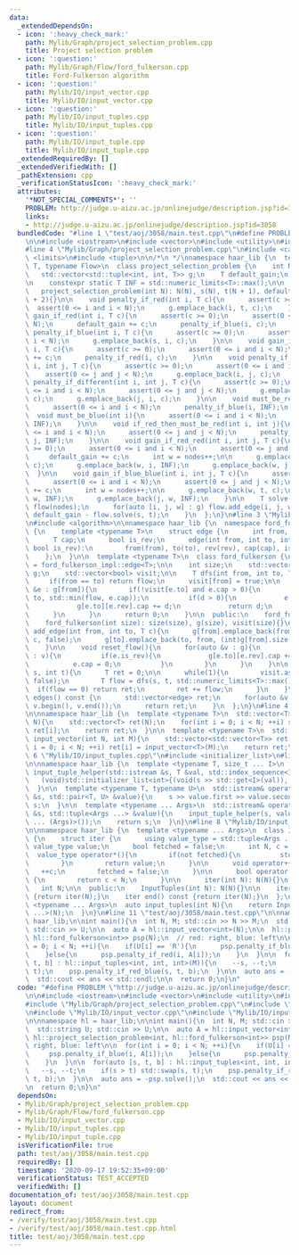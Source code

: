 ```yaml
---
data:
  _extendedDependsOn:
  - icon: ':heavy_check_mark:'
    path: Mylib/Graph/project_selection_problem.cpp
    title: Project selection problem
  - icon: ':question:'
    path: Mylib/Graph/Flow/ford_fulkerson.cpp
    title: Ford-Fulkerson algorithm
  - icon: ':question:'
    path: Mylib/IO/input_vector.cpp
    title: Mylib/IO/input_vector.cpp
  - icon: ':question:'
    path: Mylib/IO/input_tuples.cpp
    title: Mylib/IO/input_tuples.cpp
  - icon: ':question:'
    path: Mylib/IO/input_tuple.cpp
    title: Mylib/IO/input_tuple.cpp
  _extendedRequiredBy: []
  _extendedVerifiedWith: []
  _pathExtension: cpp
  _verificationStatusIcon: ':heavy_check_mark:'
  attributes:
    '*NOT_SPECIAL_COMMENTS*': ''
    PROBLEM: http://judge.u-aizu.ac.jp/onlinejudge/description.jsp?id=3058
    links:
    - http://judge.u-aizu.ac.jp/onlinejudge/description.jsp?id=3058
  bundledCode: "#line 1 \"test/aoj/3058/main.test.cpp\"\n#define PROBLEM \"http://judge.u-aizu.ac.jp/onlinejudge/description.jsp?id=3058\"\
    \n\n#include <iostream>\n#include <vector>\n#include <utility>\n#include <string>\n\
    #line 4 \"Mylib/Graph/project_selection_problem.cpp\"\n#include <cassert>\n#include\
    \ <limits>\n#include <tuple>\n\n/*\n */\nnamespace haar_lib {\n  template <typename\
    \ T, typename Flow>\n  class project_selection_problem {\n    int N, s, t;\n \
    \   std::vector<std::tuple<int, int, T>> g;\n    T default_gain;\n    int nodes;\n\
    \n    constexpr static T INF = std::numeric_limits<T>::max();\n\n  public:\n \
    \   project_selection_problem(int N): N(N), s(N), t(N + 1), default_gain(0), nodes(N\
    \ + 2){}\n\n    void penalty_if_red(int i, T c){\n      assert(c >= 0);\n    \
    \  assert(0 <= i and i < N);\n      g.emplace_back(i, t, c);\n    }\n\n    void\
    \ gain_if_red(int i, T c){\n      assert(c >= 0);\n      assert(0 <= i and i <\
    \ N);\n      default_gain += c;\n      penalty_if_blue(i, c);\n    }\n\n    void\
    \ penalty_if_blue(int i, T c){\n      assert(c >= 0);\n      assert(0 <= i and\
    \ i < N);\n      g.emplace_back(s, i, c);\n    }\n\n    void gain_if_blue(int\
    \ i, T c){\n      assert(c >= 0);\n      assert(0 <= i and i < N);\n      default_gain\
    \ += c;\n      penalty_if_red(i, c);\n    }\n\n    void penalty_if_red_blue(int\
    \ i, int j, T c){\n      assert(c >= 0);\n      assert(0 <= i and i < N);\n  \
    \    assert(0 <= j and j < N);\n      g.emplace_back(i, j, c);\n    }\n\n    void\
    \ penalty_if_different(int i, int j, T c){\n      assert(c >= 0);\n      assert(0\
    \ <= i and i < N);\n      assert(0 <= j and j < N);\n      g.emplace_back(i, j,\
    \ c);\n      g.emplace_back(j, i, c);\n    }\n\n    void must_be_red(int i){\n\
    \      assert(0 <= i and i < N);\n      penalty_if_blue(i, INF);\n    }\n\n  \
    \  void must_be_blue(int i){\n      assert(0 <= i and i < N);\n      penalty_if_red(i,\
    \ INF);\n    }\n\n    void if_red_then_must_be_red(int i, int j){\n      assert(0\
    \ <= i and i < N);\n      assert(0 <= j and j < N);\n      penalty_if_red_blue(i,\
    \ j, INF);\n    }\n\n    void gain_if_red_red(int i, int j, T c){\n      assert(c\
    \ >= 0);\n      assert(0 <= i and i < N);\n      assert(0 <= j and j < N);\n \
    \     default_gain += c;\n      int w = nodes++;\n\n      g.emplace_back(s, w,\
    \ c);\n      g.emplace_back(w, i, INF);\n      g.emplace_back(w, j, INF);\n  \
    \  }\n\n    void gain_if_blue_blue(int i, int j, T c){\n      assert(c >= 0);\n\
    \      assert(0 <= i and i < N);\n      assert(0 <= j and j < N);\n      default_gain\
    \ += c;\n      int w = nodes++;\n\n      g.emplace_back(w, t, c);\n      g.emplace_back(i,\
    \ w, INF);\n      g.emplace_back(j, w, INF);\n    }\n\n    T solve(){\n      Flow\
    \ flow(nodes);\n      for(auto [i, j, w] : g) flow.add_edge(i, j, w);\n      return\
    \ default_gain - flow.solve(s, t);\n    }\n  };\n}\n#line 3 \"Mylib/Graph/Flow/ford_fulkerson.cpp\"\
    \n#include <algorithm>\n\nnamespace haar_lib {\n  namespace ford_fulkerson_impl\
    \ {\n    template <typename T>\n    struct edge {\n      int from, to, rev;\n\
    \      T cap;\n      bool is_rev;\n      edge(int from, int to, int rev, T cap,\
    \ bool is_rev):\n        from(from), to(to), rev(rev), cap(cap), is_rev(is_rev){}\n\
    \    };\n  }\n\n  template <typename T>\n  class ford_fulkerson {\n    using edge\
    \ = ford_fulkerson_impl::edge<T>;\n\n    int size;\n    std::vector<std::vector<edge>>\
    \ g;\n    std::vector<bool> visit;\n\n    T dfs(int from, int to, T flow){\n \
    \     if(from == to) return flow;\n      visit[from] = true;\n\n      for(auto\
    \ &e : g[from]){\n        if(!visit[e.to] and e.cap > 0){\n          T d = dfs(e.to,\
    \ to, std::min(flow, e.cap));\n          if(d > 0){\n            e.cap -= d;\n\
    \            g[e.to][e.rev].cap += d;\n            return d;\n          }\n  \
    \      }\n      }\n      return 0;\n    }\n\n  public:\n    ford_fulkerson(){}\n\
    \    ford_fulkerson(int size): size(size), g(size), visit(size){}\n\n    void\
    \ add_edge(int from, int to, T c){\n      g[from].emplace_back(from, to, (int)g[to].size(),\
    \ c, false);\n      g[to].emplace_back(to, from, (int)g[from].size() - 1, 0, true);\n\
    \    }\n\n    void reset_flow(){\n      for(auto &v : g){\n        for(auto &e\
    \ : v){\n          if(e.is_rev){\n            g[e.to][e.rev].cap += e.cap;\n \
    \           e.cap = 0;\n          }\n        }\n      }\n    }\n\n    T solve(int\
    \ s, int t){\n      T ret = 0;\n\n      while(1){\n        visit.assign(size,\
    \ false);\n        T flow = dfs(s, t, std::numeric_limits<T>::max());\n      \
    \  if(flow == 0) return ret;\n        ret += flow;\n      }\n    }\n\n    std::vector<edge>\
    \ edges() const {\n      std::vector<edge> ret;\n      for(auto &v : g) ret.insert(ret.end(),\
    \ v.begin(), v.end());\n      return ret;\n    }\n  };\n}\n#line 4 \"Mylib/IO/input_vector.cpp\"\
    \n\nnamespace haar_lib {\n  template <typename T>\n  std::vector<T> input_vector(int\
    \ N){\n    std::vector<T> ret(N);\n    for(int i = 0; i < N; ++i) std::cin >>\
    \ ret[i];\n    return ret;\n  }\n\n  template <typename T>\n  std::vector<std::vector<T>>\
    \ input_vector(int N, int M){\n    std::vector<std::vector<T>> ret(N);\n    for(int\
    \ i = 0; i < N; ++i) ret[i] = input_vector<T>(M);\n    return ret;\n  }\n}\n#line\
    \ 6 \"Mylib/IO/input_tuples.cpp\"\n#include <initializer_list>\n#line 6 \"Mylib/IO/input_tuple.cpp\"\
    \n\nnamespace haar_lib {\n  template <typename T, size_t ... I>\n  static void\
    \ input_tuple_helper(std::istream &s, T &val, std::index_sequence<I ...>){\n \
    \   (void)std::initializer_list<int>{(void(s >> std::get<I>(val)), 0) ...};\n\
    \  }\n\n  template <typename T, typename U>\n  std::istream& operator>>(std::istream\
    \ &s, std::pair<T, U> &value){\n    s >> value.first >> value.second;\n    return\
    \ s;\n  }\n\n  template <typename ... Args>\n  std::istream& operator>>(std::istream\
    \ &s, std::tuple<Args ...> &value){\n    input_tuple_helper(s, value, std::make_index_sequence<sizeof\
    \ ... (Args)>());\n    return s;\n  }\n}\n#line 8 \"Mylib/IO/input_tuples.cpp\"\
    \n\nnamespace haar_lib {\n  template <typename ... Args>\n  class InputTuples\
    \ {\n    struct iter {\n      using value_type = std::tuple<Args ...>;\n     \
    \ value_type value;\n      bool fetched = false;\n      int N, c = 0;\n\n    \
    \  value_type operator*(){\n        if(not fetched){\n          std::cin >> value;\n\
    \        }\n        return value;\n      }\n\n      void operator++(){\n     \
    \   ++c;\n        fetched = false;\n      }\n\n      bool operator!=(iter &) const\
    \ {\n        return c < N;\n      }\n\n      iter(int N): N(N){}\n    };\n\n \
    \   int N;\n\n  public:\n    InputTuples(int N): N(N){}\n\n    iter begin() const\
    \ {return iter(N);}\n    iter end() const {return iter(N);}\n  };\n\n  template\
    \ <typename ... Args>\n  auto input_tuples(int N){\n    return InputTuples<Args\
    \ ...>(N);\n  }\n}\n#line 11 \"test/aoj/3058/main.test.cpp\"\n\nnamespace hl =\
    \ haar_lib;\n\nint main(){\n  int N, M; std::cin >> N >> M;\n  std::string U;\
    \ std::cin >> U;\n\n  auto A = hl::input_vector<int>(N);\n\n  hl::project_selection_problem<int,\
    \ hl::ford_fulkerson<int>> psp(N);\n  // red: right, blue: left\n\n  for(int i\
    \ = 0; i < N; ++i){\n    if(U[i] == 'R'){\n      psp.penalty_if_blue(i, A[i]);\n\
    \    }else{\n      psp.penalty_if_red(i, A[i]);\n    }\n  }\n\n  for(auto [s,\
    \ t, b] : hl::input_tuples<int, int, int>(M)){\n    --s, --t;\n    if(s > t) std::swap(s,\
    \ t);\n    psp.penalty_if_red_blue(s, t, b);\n  }\n\n  auto ans = -psp.solve();\n\
    \  std::cout << ans << std::endl;\n\n  return 0;\n}\n"
  code: "#define PROBLEM \"http://judge.u-aizu.ac.jp/onlinejudge/description.jsp?id=3058\"\
    \n\n#include <iostream>\n#include <vector>\n#include <utility>\n#include <string>\n\
    #include \"Mylib/Graph/project_selection_problem.cpp\"\n#include \"Mylib/Graph/Flow/ford_fulkerson.cpp\"\
    \n#include \"Mylib/IO/input_vector.cpp\"\n#include \"Mylib/IO/input_tuples.cpp\"\
    \n\nnamespace hl = haar_lib;\n\nint main(){\n  int N, M; std::cin >> N >> M;\n\
    \  std::string U; std::cin >> U;\n\n  auto A = hl::input_vector<int>(N);\n\n \
    \ hl::project_selection_problem<int, hl::ford_fulkerson<int>> psp(N);\n  // red:\
    \ right, blue: left\n\n  for(int i = 0; i < N; ++i){\n    if(U[i] == 'R'){\n \
    \     psp.penalty_if_blue(i, A[i]);\n    }else{\n      psp.penalty_if_red(i, A[i]);\n\
    \    }\n  }\n\n  for(auto [s, t, b] : hl::input_tuples<int, int, int>(M)){\n \
    \   --s, --t;\n    if(s > t) std::swap(s, t);\n    psp.penalty_if_red_blue(s,\
    \ t, b);\n  }\n\n  auto ans = -psp.solve();\n  std::cout << ans << std::endl;\n\
    \n  return 0;\n}\n"
  dependsOn:
  - Mylib/Graph/project_selection_problem.cpp
  - Mylib/Graph/Flow/ford_fulkerson.cpp
  - Mylib/IO/input_vector.cpp
  - Mylib/IO/input_tuples.cpp
  - Mylib/IO/input_tuple.cpp
  isVerificationFile: true
  path: test/aoj/3058/main.test.cpp
  requiredBy: []
  timestamp: '2020-09-17 19:52:35+09:00'
  verificationStatus: TEST_ACCEPTED
  verifiedWith: []
documentation_of: test/aoj/3058/main.test.cpp
layout: document
redirect_from:
- /verify/test/aoj/3058/main.test.cpp
- /verify/test/aoj/3058/main.test.cpp.html
title: test/aoj/3058/main.test.cpp
---
```

